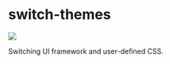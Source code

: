 # switch-themes

![](https://github.com/haofo/switch-themes/workflows/nodejs/badge.svg)

Switching UI framework and user-defined CSS.
